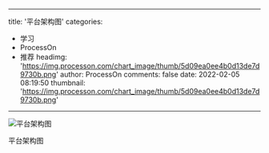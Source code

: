 
---
title: '平台架构图'
categories: 
 - 学习
 - ProcessOn
 - 推荐
headimg: 'https://img.processon.com/chart_image/thumb/5d09ea0ee4b0d13de7d9730b.png'
author: ProcessOn
comments: false
date: 2022-02-05 08:19:50
thumbnail: 'https://img.processon.com/chart_image/thumb/5d09ea0ee4b0d13de7d9730b.png'
---

<div>   
<img class="thumb" alt="平台架构图" src="https://img.processon.com/chart_image/thumb/5d09ea0ee4b0d13de7d9730b.png" referrerpolicy="no-referrer">
<p>平台架构图</p>  
</div>
            